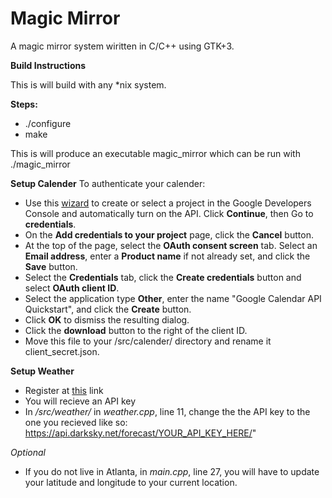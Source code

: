 **Magic Mirror**
============================================
A magic mirror system wiritten in C/C++ using GTK+3.

**Build Instructions**

This is will build with any *nix system.

**Steps:**

* ./configure
* make

This is will produce an executable magic_mirror which can be run with ./magic_mirror

**Setup Calender**
To authenticate your calender:
* Use this [wizard](https://console.developers.google.com/flows/enableapi?apiid=calendar&pli=1) to create or select a project in the Google Developers Console and automatically turn on the API. Click **Continue**, then Go to **credentials**.
* On the **Add credentials to your project** page, click the **Cancel** button.
* At the top of the page, select the **OAuth consent screen** tab. Select an **Email address**, enter a **Product name** if not already set, and click the **Save** button.
* Select the **Credentials** tab, click the **Create credentials** button and select **OAuth client ID**.
* Select the application type **Other**, enter the name "Google Calendar API Quickstart", and click the **Create** button.
* Click **OK** to dismiss the resulting dialog.
* Click the **download** button to the right of the client ID.
* Move this file to your /src/calender/ directory and rename it client_secret.json.

**Setup Weather**
* Register at [this](https://darksky.net/dev/register) link
* You will recieve an API key
* In */src/weather/* in *weather.cpp*, line 11, change the the API key to the one you recieved like so: https://api.darksky.net/forecast/YOUR_API_KEY_HERE/"

*Optional*
* If you do not live in Atlanta, in *main.cpp*, line 27, you will have to update your latitude and longitude to your current location.
